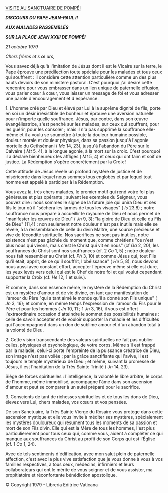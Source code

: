 [VISITE AU SANCTUAIRE DE POMPÉI](http://www.vatican.va/holy_father/john_paul_ii/travels/sub_index1979/trav_pompei-napoli_fr.htm)

***DISCOURS  DU PAPE JEAN-PAUL II***

***AUX MALADES RASSEMBLÉS***

***SUR LA PLACE JEAN XXIII DE POMPÉI***

*21 octobre 1979*

*Chers frères et s* *œ* *urs,*

Vous savez déjà qu'à l'imitation de Jésus dont il est le Vicaire sur la terre, le Pape éprouve une prédilection toute spéciale pour les malades et tous ceux qui souffrent : il considère cette attention particulière comme un des plus hauts devoirs de son ministère pastoral. C'est pourquoi j'ai désiré cette rencontre pour vous embrasser dans un lien unique de paternelle effusion, vous parler cœur à cœur, vous laisser un message de foi et vous adresser une parole d'encouragement et d'espérance.

1\. L'homme créé par Dieu et élevé par Lui à la suprême dignité de fils, porte en soi un désir irrésistible de bonheur et éprouve une aversion naturelle pour n'importe quelle souffrance. Jésus, par contre, dans son œuvre évangélisatrice, s'est penché sur les malades, sur ceux qui souffrent, pour les guérir, pour les consoler ; mais il n'a pas supprimé la souffrance elle-même et il a voulu se soumettre à toute la douleur humaine possible, douleur morale et douleur physique, dans sa passion jusqu'à l'agonie mortelle du Gethsémani ( *Mc* 14, 23), jusqu'à l'abandon du Père sur le Calvaire ( *Mt* 5, 4), à la longue agonie, à la mort sur la croix. C'est pourquoi il a déclaré bienheureux les affligés ( *Mt* 5, 4) et ceux qui ont faim et soif de justice. La Rédemption s'opère concrètement par la Croix !

Cette attitude de Jésus révèle un profond mystère de justice et de miséricorde dans lequel nous sommes tous englobés et par lequel tout homme est appelé à participer à la Rédemption.

Vous avez là, très chers malades, le premier motif qui rend votre foi plus généreuse et plus opérante ; suivant les exemples du Seigneur, vous pouvez dire : nous sommes le signe de la future joie qui unira Dieu et ses fils le jour où il "séchera les larmes de tous les visages" ( *Is* 23,8) ; notre souffrance nous prépare à accueillir le royaume de Dieu et nous permet de "manifester les œuvres de Dieu" ( *Jn* 9, 3); "la gloire de Dieu et celle du Fils de Dieu" (11,4) : non seulement notre douleur n'est pas inutile mais elle se révèle, à la ressemblance de celle du divin Maître, une source précieuse et vive de fécondité spirituelle. Nos sacrifices ne sont pas inutiles, notre existence n'est pas gâchée du moment que, comme chrétiens "ce n'est plus nous qui vivons, mais c'est le Christ qui vit en nous" (cf *Ga* 2, 20), les souffrances du Christ sont nos souffrances (cf. 2 *Co* 1, 5) ; notre douleur nous fait ressembler au Christ (cf. *Ph* 3, 10) et comme Jésus qui, tout Fils qu'il était, apprit, de ce qu'il souffrit, l'obéissance" ( *He* 5, 8), nous devons nous aussi avec constant effort, accepter l'épreuve même si elle est dure, les yeux levés vers celui qui est le Chef de notre foi et qui voulut cependant supporter la Croix (cf. *He* 12, 1 et suiv.).

Et comme, dans son essence même, le mystère de la Rédemption du Christ est un mystère d'amour et de vie divine, en tant que manifestation de l'amour du Père "qui a tant aimé le monde qu'il a donné son Fils unique" ( *Jn* 3, 16); et comme, en même temps l'expression de l'amour du Fils pour le Père et pour les hommes ( *Jn* 10, 11 ; 1 *Jn* 3, 16), il vous est offert l'extraordinaire occasion d'atteindre le sommet des possibilités humaines : celle de savoir accepter et de vouloir supporter la maladie et les difficultés qui l'accompagnent dans un don de sublime amour et d'un abandon total à la volonté de Dieu.

2\. Cette vision transcendante des valeurs spirituelles ne fait pas oublier celles, physiques et psychologique, de votre corps. Même s'il est frappé par la maladie, celui-ci porte l'empreinte de la puissance créatrice de Dieu, son image n'est pas voilée ; par la grâce sanctifiante qui l'avive, il est toujours le temple mystérieux de Dieu ; et même, suivant la promesse de Jésus, il est l'habitation de la Très Sainte Trinité ( *Jn* 14, 23).

Siège de forces spirituelles : l'intelligence, la volonté le libre arbitre, le corps de l'homme, même immobilisé, accompagne l'âme dans son ascension d'amour et peut se comparer à un autel préparé pour le sacrifice.

3\. Conscients de tant de richesses spirituelles et de tous les dons de Dieu, élevez vers Lui, chers malades, vos cœurs et vos pensées.

De son Sanctuaire, la Très Sainte Vierge du Rosaire vous protège dans cette ascension mystique et elle vous invite à méditer ses mystères, spécialement les mystères douloureux qui résument tous les moments de sa passion et mort de son Fils divin. Elle qui est la Mère de tous les hommes, l'est plus particulièrement pour tous ceux qui, comme vous, aident à compléter ce qui manque aux souffrances du Christ au profit de son Corps qui est l'Église (cf. 1 *Co* 1, 24).

Avec de tels sentiments d'édification, avec mon salut plein de paternelle affection, c'est avec la plus vive satisfaction que je vous donne à vous à vos familles respectives, à tous ceux, médecins, infirmiers et leurs collaborateurs qui ont le mérite de vous soigner et de vous assister, ma propitiatoire et réconfortante bénédiction apostolique.

© Copyright 1979 - Libreria Editrice Vaticana